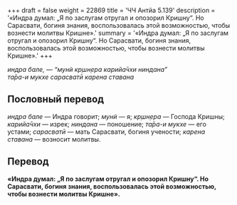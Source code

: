 +++
draft = false
weight = 22869
title = 'ЧЧ Антйа 5.139'
description = '«Индра думал: „Я по заслугам отругал и опозорил Кришну“. Но Сарасвати, богиня знания, воспользовалась этой возможностью, чтобы вознести молитвы Кришне».'
summary = '«Индра думал: „Я по заслугам отругал и опозорил Кришну“. Но Сарасвати, богиня знания, воспользовалась этой возможностью, чтобы вознести молитвы Кришне».'
+++

_индра бале, — “мун̃и кр̣шн̣ера карийа̄чхи ниндана”  
та̄ра-и мукхе сарасватӣ карена ставана_

## Пословный перевод

_индра_ _бале_ — Индра говорит; _мун̃и_ — я; _кр̣шн̣ера_ — Господа Кришны; _карийа̄чхи_ — изрек; _ниндана_ — поношение; _та̄ра_\-_и_ _мукхе_ — его устами; _сарасватӣ_ — мать Сарасвати, богиня учености; _карена_ _ставана_ — возносит молитвы.

## Перевод

**«Индра думал: „Я по заслугам отругал и опозорил Кришну“. Но Сарасвати, богиня знания, воспользовалась этой возможностью, чтобы вознести молитвы Кришне».**
